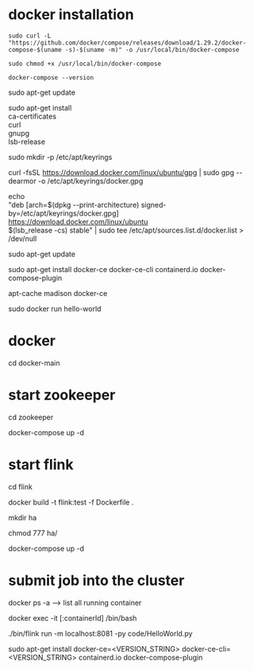 # docker installation

```
sudo curl -L "https://github.com/docker/compose/releases/download/1.29.2/docker-compose-$(uname -s)-$(uname -m)" -o /usr/local/bin/docker-compose

sudo chmod +x /usr/local/bin/docker-compose

docker-compose --version
```



sudo apt-get update

sudo apt-get install \
    ca-certificates \
    curl \
    gnupg \
    lsb-release

sudo mkdir -p /etc/apt/keyrings

curl -fsSL https://download.docker.com/linux/ubuntu/gpg | sudo gpg --dearmor -o /etc/apt/keyrings/docker.gpg

echo \
  "deb [arch=$(dpkg --print-architecture) signed-by=/etc/apt/keyrings/docker.gpg] https://download.docker.com/linux/ubuntu \
  $(lsb_release -cs) stable" | sudo tee /etc/apt/sources.list.d/docker.list > /dev/null

sudo apt-get update

sudo apt-get install docker-ce docker-ce-cli containerd.io docker-compose-plugin

apt-cache madison docker-ce

sudo docker run hello-world


# docker

cd docker-main

# start zookeeper

cd zookeeper

docker-compose up -d

# start flink

cd flink 

docker build -t flink:test -f Dockerfile .

mkdir ha

chmod 777 ha/

docker-compose up -d

# submit job into the cluster

docker ps -a --> list all running container

docker exec -it [:containerId] /bin/bash

./bin/flink run -m localhost:8081 -py code/HelloWorld.py






sudo apt-get install docker-ce=<VERSION_STRING> docker-ce-cli=<VERSION_STRING> containerd.io docker-compose-plugin
